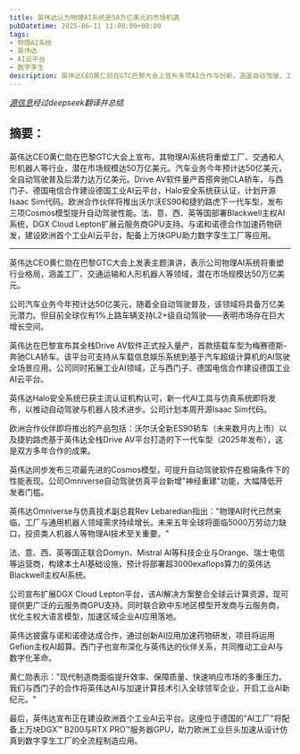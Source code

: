 ```yaml
---
title: 英伟达认为物理AI系统是50万亿美元的市场机遇
pubDatetime: 2025-06-11 11:00:00+00:00
tags:
- 物理AI系统
- 英伟达
- AI云平台
- 数字孪生
description: 英伟达CEO黄仁勋在GTC巴黎大会上宣布多项AI合作与创新，涵盖自动驾驶、工业AI云平台及药物研发，潜在市场规模超50万亿美元。
---
```


*[源信息](https://venturebeat.com/games/nvidia-believes-physical-ai-systems-are-a-50-trillion-market-opportunity/)经过deepseek翻译并总结*

## 摘要：

英伟达CEO黄仁勋在巴黎GTC大会上宣布，其物理AI系统将重塑工厂、交通和人形机器人等行业，潜在市场规模达50万亿美元。汽车业务今年预计达50亿美元，全自动驾驶普及后潜力达万亿美元。Drive AV软件量产首搭奔驰CLA轿车，与西门子、德国电信合作建设德国工业AI云平台，Halo安全系统获认证，计划开源Isaac Sim代码。欧洲合作伙伴将推出沃尔沃ES90和捷豹路虎下一代车型，发布三项Cosmos模型提升自动驾驶性能。法、意、西、英等国部署Blackwell主权AI系统，DGX Cloud Lepton扩展云服务商GPU支持。与诺和诺德合作加速药物研发，建设欧洲首个工业AI云平台，配备上万块GPU助力数字孪生工厂等应用。

---

英伟达CEO黄仁勋在巴黎GTC大会上发表主题演讲，表示公司物理AI系统将重塑行业格局，涵盖工厂、交通运输和人形机器人等领域，潜在市场规模达50万亿美元。

公司汽车业务今年预计达50亿美元，随着全自动驾驶普及，该领域将具备万亿美元潜力。但目前全球仅有1%上路车辆支持L2+级自动驾驶——表明市场存在巨大增长空间。

英伟达在巴黎宣布其全栈Drive AV软件正式投入量产，首款搭载车型为梅赛德斯-奔驰CLA轿车。该平台可支持从车载信息娱乐系统到基于汽车超级计算机的AI驾驶全场景应用。公司同时拓展工业AI领域，正与西门子、德国电信合作建设德国工业AI云平台。

英伟达Halo安全系统已获主流认证机构认可，新一代AI工具与仿真系统即将发布，以推动自动驾驶与机器人技术进步。公司计划本周开源Isaac Sim代码。

欧洲合作伙伴即将推出的产品包括：沃尔沃全新ES90轿车（未来数月内上市）以及捷豹路虎基于英伟达全栈Drive AV平台打造的下一代车型（2025年发布），这是双方多年合作的成果。

英伟达同步发布三项最先进的Cosmos模型，可提升自动驾驶软件在极端条件下的性能表现。公司Omniverse自动驾驶仿真平台新增"神经重建"功能，大幅降低开发者门槛。

英伟达Omniverse与仿真技术副总裁Rev Lebaredian指出："物理AI时代已然来临，工厂与通用机器人领域需求持续增长。未来五年全球将面临5000万劳动力缺口，投资类人机器人等物理AI技术至关重要。"

法、意、西、英等国正联合Domyn、Mistral AI等科技企业与Orange、瑞士电信等运营商，构建本土AI基础设施，预计将部署超3000exaflops算力的英伟达Blackwell主权AI系统。

公司宣布扩展DGX Cloud Lepton平台，该AI解决方案整合全球云计算资源，现可提供更广泛的云服务商GPU支持。同时联合欧中东地区模型开发商与云服务商，优化主权大语言模型，加速区域企业AI应用落地。

英伟达披露与诺和诺德达成合作，通过创新AI应用加速药物研发，项目将运用Gefion主权AI超算。西门子也宣布深化与英伟达的伙伴关系，共同推动工业AI与数字化革命。

黄仁勋表示："现代制造商面临提升效率、保障质量、快速响应市场的多重压力。我们与西门子的合作将英伟达AI与加速计算技术引入全球领军企业，开启工业AI新纪元。"

最后，英伟达宣布正在建设欧洲首个工业AI云平台。这座位于德国的"AI工厂"将配备上万块DGX™ B200与RTX PRO™服务器GPU，助力欧洲工业巨头加速从设计仿真到数字孪生工厂的全流程制造应用。